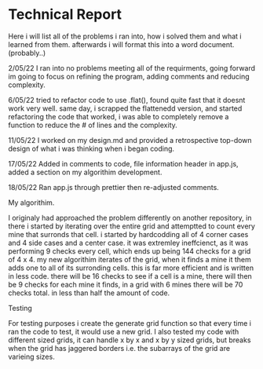 # Technical Report

Here i will list all of the problems i ran into, how i solved them and what i learned from them.
afterwards i will format this into a word document. (probably..)

2/05/22
I ran into no problems meeting all of the requirments, going forward im going to focus on refining the program, adding comments and reducing complexity.

6/05/22
tried to refactor code to use .flat(), found quite fast that it doesnt work very well.
same day, i scrapped the flattenedd version, and started refactoring the code that worked, i was able to completely remove a function to reduce the # of lines and the complexity.

11/05/22
I worked on my design.md and provided a retrospective top-down design of what i was thinking when i began coding.

17/05/22
Added in comments to code, file information header in app.js, added a section on my algorithim development.

18/05/22
Ran app.js through prettier then re-adjusted comments.

My algorithim.

I originaly had approached the problem differently on another repository, in there i started by iterating over the entire grid and attemptted to count every mine that surronds that cell. i started by hardcodding all of 4 corner cases and 4 side cases and a center case. it was extremley ineffcienct, as it was performing 9 checks every cell, which ends up being 144 checks for a grid of 4 x 4. my new algorithim iterates of the grid, when it finds a mine it them adds one to all of its surronding cells. this is far more efficient and is written in less code. there will be 16 checks to see if a cell is a mine, there will then be 9 checks for each mine it finds, in a grid with 6 mines there will be 70 checks total. in less than half the amount of code.

Testing

For testing purposes i create the generate grid function so that every time i ran the code to test, it would use a new grid. I also tested my code with different sized grids, it can handle x by x and x by y sized grids, but breaks when the grid has jaggered borders i.e. the subarrays of the grid are varieing sizes.
